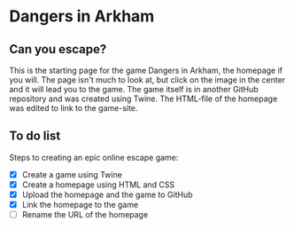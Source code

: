 # Dangers in Arkham  

## Can you escape?
This is the starting page for the game Dangers in Arkham, the homepage if you will. 
The page isn't much to look at, but click on the image in the center and it will lead you to the game. 
The game itself is in another GitHub repository and was created using Twine. 
The HTML-file of the homepage was edited to link to the game-site.

## To do list
Steps to creating an epic online escape game:

- [x] Create a game using Twine
- [x] Create a homepage using HTML and CSS
- [x] Upload the homepage and the game to GitHub
- [x] Link the homepage to the game
- [ ] Rename the URL of the homepage
